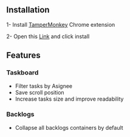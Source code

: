 ## Installation
1- Install [TamperMonkey](https://chromewebstore.google.com/detail/tampermonkey/dhdgffkkebhmkfjojejmpbldmpobfkfo) Chrome extension

2- Open this [Link](https://www.tampermonkey.net/script_installation.php#url=https://github.com/AliReza99/open-project-taskboard-filter-users/raw/main/openProjectUtils.user.js) and click install

## Features

### Taskboard 
  - Filter tasks by Asignee
  - Save scroll position
  - Increase tasks size and improve readability

### Backlogs
  - Collapse all backlogs containers by default
